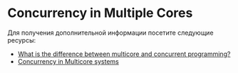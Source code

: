 # Concurrency in Multiple Cores

Для получения дополнительной информации посетите следующие ресурсы:

- [What is the difference between multicore and concurrent programming?](https://stackoverflow.com/questions/5372861/what-is-the-difference-between-multicore-and-concurrent-programming)
- [Concurrency in Multicore systems](https://cs.stackexchange.com/questions/140793/concurrency-in-multiple-core)
